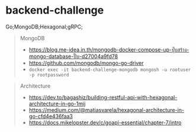 # backend-challenge
Go;MongoDB;Hexagonal;gRPC;



> MongoDB
> - https://blog.me-idea.in.th/mongodb-docker-compose-up-ปุ๊บสร้าง-mongo-database-ปั๊บ-d27004a9fd78
> - https://github.com/mongodb/mongo-go-driver
> - `docker exec -it backend-challenge-mongodb mongosh -u rootuser -p rootpassword`

> Architecture
> - https://dev.to/bagashiz/building-restful-api-with-hexagonal-architecture-in-go-1mij
> - https://medium.com/@matiasvarela/hexagonal-architecture-in-go-cfd4e436faa3
> - https://docs.mikelopster.dev/c/goapi-essential/chapter-7/intro